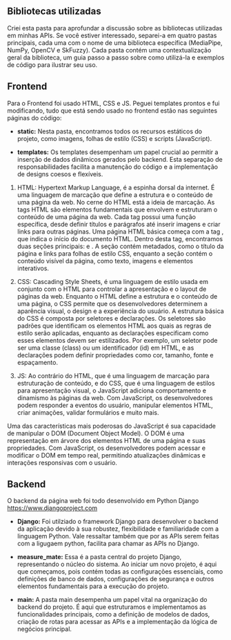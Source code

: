 ## Bibliotecas utilizadas
Criei esta pasta para aprofundar a discussão sobre as bibliotecas utilizadas em minhas APIs. Se você estiver interessado, separei-a em quatro pastas principais, cada uma com o nome de uma biblioteca específica (MediaPipe, NumPy, OpenCV e SkFuzzy). Cada pasta contém uma contextualização geral da biblioteca, um guia passo a passo sobre como utilizá-la e exemplos de código para ilustrar seu uso.

## Frontend 
Para o Frontend foi usado HTML, CSS e JS. Peguei templates prontos e fui modificando, tudo que está sendo usado no frontend estão nas seguintes páginas do código: 

- **static:** Nesta pasta, encontramos todos os recursos estáticos do projeto, como imagens, folhas de estilo (CSS) e scripts (JavaScript).

- **templates:** Os templates desempenham um papel crucial ao permitir a inserção de dados dinâmicos gerados pelo backend. Esta separação de responsabilidades facilita a manutenção do código e a implementação de designs coesos e flexíveis.

1. HTML: 
 Hypertext Markup Language, é a espinha dorsal da internet. É uma linguagem de marcação que define a estrutura e o conteúdo de uma página da web. No cerne do HTML está a ideia de marcação. As tags HTML são elementos fundamentais que envolvem e estruturam o conteúdo de uma página da web. Cada tag possui uma função específica, desde definir títulos e parágrafos até inserir imagens e criar links para outras páginas.
Uma página HTML básica começa com a tag <html>, que indica o início do documento HTML. Dentro desta tag, encontramos duas seções principais: <head> e <body>. A seção <head> contém metadados, como o título da página e links para folhas de estilo CSS, enquanto a seção <body> contém o conteúdo visível da página, como texto, imagens e elementos interativos.

2. CSS: 
 Cascading Style Sheets, é uma linguagem de estilo usada em conjunto com o HTML para controlar a apresentação e o layout de páginas da web. Enquanto o HTML define a estrutura e o conteúdo de uma página, o CSS permite que os desenvolvedores determinem a aparência visual, o design e a experiência do usuário.
A estrutura básica do CSS é composta por seletores e declarações. Os seletores são padrões que identificam os elementos HTML aos quais as regras de estilo serão aplicadas, enquanto as declarações especificam como esses elementos devem ser estilizados. Por exemplo, um seletor pode ser uma classe (class) ou um identificador (id) em HTML, e as declarações podem definir propriedades como cor, tamanho, fonte e espaçamento.

3. JS: 
Ao contrário do HTML, que é uma linguagem de marcação para estruturação de conteúdo, e do CSS, que é uma linguagem de estilos para apresentação visual, o JavaScript adiciona comportamento e dinamismo às páginas da web. Com JavaScript, os desenvolvedores podem responder a eventos do usuário, manipular elementos HTML, criar animações, validar formulários e muito mais.

Uma das características mais poderosas do JavaScript é sua capacidade de manipular o DOM (Document Object Model). O DOM é uma representação em árvore dos elementos HTML de uma página e suas propriedades. Com JavaScript, os desenvolvedores podem acessar e modificar o DOM em tempo real, permitindo atualizações dinâmicas e interações responsivas com o usuário.

## Backend 
O backend da página web foi todo desenvolvido em Python Django https://www.djangoproject.com

- **Django:** Foi utilziado o framework Django para desenvolver o backend da aplicação devido à sua robustez, flexibilidade e familiaridade com a linguagem Python. Vale ressaltar também que por as APIs serem feitas com a ligugaem python, facilita para chamar as APIs no Django. 

- **measure_mate:** Essa é a pasta central do projeto Django, representando o núcleo do sistema. Ao iniciar um novo projeto, é aqui que começamos, pois contém todas as configurações essenciais, como definições de banco de dados, configurações de segurança e outros elementos fundamentais para a execução do projeto.

- **main:** A pasta main desempenha um papel vital na organização do backend do projeto. É aqui que estruturamos e implementamos as funcionalidades principais, como a definição de modelos de dados, criação de rotas para acessar as APIs e a implementação da lógica de negócios principal.
